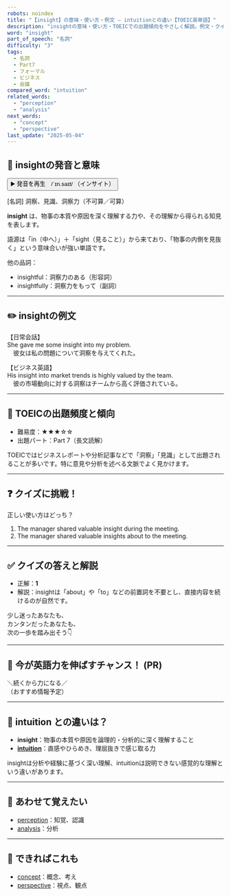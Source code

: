 ```yaml
---
robots: noindex
title: "【insight】の意味・使い方・例文 ― intuitionとの違い【TOEIC英単語】"
description: "insightの意味・使い方・TOEICでの出題傾向をやさしく解説。例文・クイズ付きでintuitionとの違いもわかりやすく学べます。"
word: "insight"
part_of_speech: "名詞"
difficulty: "3"
tags:
  - 名詞
  - Part7
  - フォーマル
  - ビジネス
  - 会議
compared_word: "intuition"
related_words:
  - "perception"
  - "analysis"
next_words:
  - "concept"
  - "perspective"
last_update: "2025-05-04"
---
```


## 🔰 insightの発音と意味

<button class="play-audio" onclick="playTTS('insight')">
  <span class="play-audio-main">
    ▶️ 発音を再生　/ˈɪn.saɪt/
  </span>
  <span class="play-audio-sub">
    （インサイト）
  </span>
</button>

[名詞] 洞察、見識、洞察力（不可算／可算）

**insight** は、物事の本質や原因を深く理解する力や、その理解から得られる知見を表します。

語源は「in（中へ）」＋「sight（見ること）」から来ており、「物事の内側を見抜く」という意味合いが強い単語です。

他の品詞：  
- insightful：洞察力のある（形容詞）
- insightfully：洞察力をもって（副詞）

---

## ✏️ insightの例文

【日常会話】  
She gave me some insight into my problem.  
　彼女は私の問題について洞察を与えてくれた。

【ビジネス英語】  
His insight into market trends is highly valued by the team.  
　彼の市場動向に対する洞察はチームから高く評価されている。

---

## 🎯 TOEICの出題頻度と傾向

- 難易度：★★★☆☆
- 出題パート：Part 7（長文読解）

TOEICではビジネスレポートや分析記事などで「洞察」「見識」として出題されることが多いです。特に意見や分析を述べる文脈でよく見かけます。

---

## ❓ クイズに挑戦！

正しい使い方はどっち？

1. The manager shared valuable insight during the meeting.  
2. The manager shared valuable insights about to the meeting.

---

## ✅ クイズの答えと解説

- 正解：**1**
- 解説：insightは「about」や「to」などの前置詞を不要とし、直接内容を続けるのが自然です。

少し迷ったあなたも、  
カンタンだったあなたも、  
次の一歩を踏み出そう👇️

---

## 🚀 今が英語力を伸ばすチャンス！ (PR)

<div class="info-center">
＼続くから力になる／<br>  
（おすすめ情報予定）
</div>

---

## 🤔  intuition との違いは？

- **insight**：物事の本質や原因を論理的・分析的に深く理解すること
- **[intuition](/word/intuition/)**：直感やひらめき、理屈抜きで感じ取る力

insightは分析や経験に基づく深い理解、intuitionは説明できない感覚的な理解という違いがあります。

---

## 🧩 あわせて覚えたい

- [perception](/word/perception/)：知覚、認識
- [analysis](/word/analysis/)：分析

---

## 📖 できればこれも

- [concept](/word/concept/)：概念、考え
- [perspective](/word/perspective/)：視点、観点

<!-- cvid: aid20_bid33 -->

